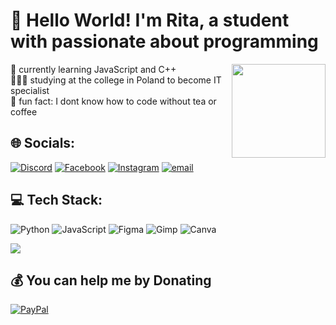 # 💫 Hello World! I'm Rita, a student with passionate about programming
<img align="right" height="150" src="https://media4.giphy.com/media/v1.Y2lkPTc5MGI3NjExbDV4YmZpamZzMTNlM3p5NXlzN3BwZTZtMmZjMXljdDBhcGh1emtxbiZlcD12MV9pbnRlcm5hbF9naWZfYnlfaWQmY3Q9Zw/3oKIPnAiaMCws8nOsE/giphy.gif"  />
🌸 currently learning JavaScript and C++<br>🙇🏻‍♀️ studying at the college in Poland to become IT specialist<br>🦑 fun fact: I dont know how to code without tea or coffee<br>

## 🌐 Socials:
[![Discord](https://img.shields.io/badge/Discord-%237289DA.svg?logo=discord&logoColor=white)](https://discord.gg/maresoft) [![Facebook](https://img.shields.io/badge/Facebook-%231877F2.svg?logo=Facebook&logoColor=white)](https://facebook.com/maresoft) [![Instagram](https://img.shields.io/badge/Instagram-%23E4405F.svg?logo=Instagram&logoColor=white)](https://instagram.com/maresoft) [![email](https://img.shields.io/badge/Email-D14836?logo=gmail&logoColor=white)](mailto:marharysem@gmail.com) 

## 💻 Tech Stack:
![Python](https://img.shields.io/badge/python-3670A0?style=for-the-badge&logo=python&logoColor=ffdd54) ![JavaScript](https://img.shields.io/badge/javascript-%23323330.svg?style=for-the-badge&logo=javascript&logoColor=%23F7DF1E) ![Figma](https://img.shields.io/badge/figma-%23F24E1E.svg?style=for-the-badge&logo=figma&logoColor=white) ![Gimp](https://img.shields.io/badge/Gimp-657D8B?style=for-the-badge&logo=gimp&logoColor=FFFFFF) ![Canva](https://img.shields.io/badge/Canva-%2300C4CC.svg?style=for-the-badge&logo=Canva&logoColor=white)


[![](https://visitcount.itsvg.in/api?id=maresoftik&icon=0&color=5)](https://visitcount.itsvg.in)
  ## 💰 You can help me by Donating
  [![PayPal](https://img.shields.io/badge/PayPal-00457C?style=for-the-badge&logo=paypal&logoColor=white)](https://paypal.me/maresoft) 
